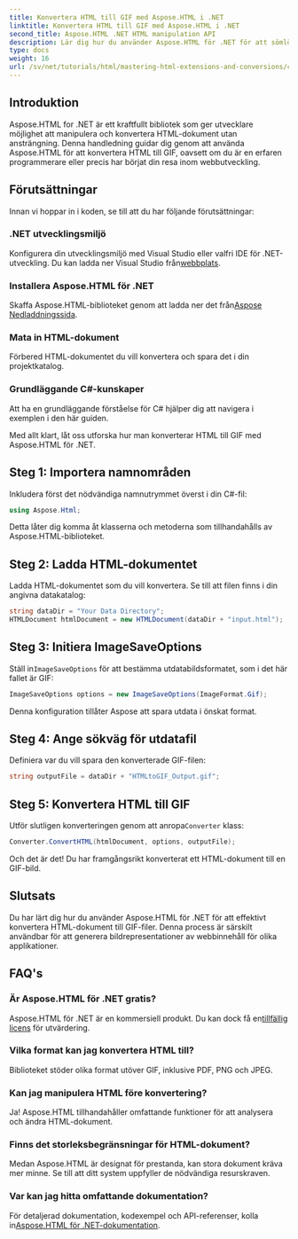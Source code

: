 ```yaml
---
title: Konvertera HTML till GIF med Aspose.HTML i .NET
linktitle: Konvertera HTML till GIF med Aspose.HTML i .NET
second_title: Aspose.HTML .NET HTML manipulation API
description: Lär dig hur du använder Aspose.HTML för .NET för att sömlöst konvertera HTML-dokument till GIF-bilder. Denna omfattande guide leder dig genom steg-för-steg guide.
type: docs
weight: 16
url: /sv/net/tutorials/html/mastering-html-extensions-and-conversions/converting-html-to-gif/
---
```

## Introduktion

Aspose.HTML for .NET är ett kraftfullt bibliotek som ger utvecklare möjlighet att manipulera och konvertera HTML-dokument utan ansträngning. Denna handledning guidar dig genom att använda Aspose.HTML för att konvertera HTML till GIF, oavsett om du är en erfaren programmerare eller precis har börjat din resa inom webbutveckling.

## Förutsättningar

Innan vi hoppar in i koden, se till att du har följande förutsättningar:

### .NET utvecklingsmiljö 

 Konfigurera din utvecklingsmiljö med Visual Studio eller valfri IDE för .NET-utveckling. Du kan ladda ner Visual Studio från[webbplats](https://visualstudio.microsoft.com/downloads/).

### Installera Aspose.HTML för .NET

 Skaffa Aspose.HTML-biblioteket genom att ladda ner det från[Aspose Nedladdningssida](https://releases.aspose.com/html/net/).

### Mata in HTML-dokument

Förbered HTML-dokumentet du vill konvertera och spara det i din projektkatalog.

### Grundläggande C#-kunskaper

Att ha en grundläggande förståelse för C# hjälper dig att navigera i exemplen i den här guiden.

Med allt klart, låt oss utforska hur man konverterar HTML till GIF med Aspose.HTML för .NET.

## Steg 1: Importera namnområden

Inkludera först det nödvändiga namnutrymmet överst i din C#-fil:

```csharp
using Aspose.Html;
```

Detta låter dig komma åt klasserna och metoderna som tillhandahålls av Aspose.HTML-biblioteket.

## Steg 2: Ladda HTML-dokumentet

Ladda HTML-dokumentet som du vill konvertera. Se till att filen finns i din angivna datakatalog:

```csharp
string dataDir = "Your Data Directory";
HTMLDocument htmlDocument = new HTMLDocument(dataDir + "input.html");
```

## Steg 3: Initiera ImageSaveOptions

 Ställ in`ImageSaveOptions` för att bestämma utdatabildsformatet, som i det här fallet är GIF:

```csharp
ImageSaveOptions options = new ImageSaveOptions(ImageFormat.Gif);
```

Denna konfiguration tillåter Aspose att spara utdata i önskat format.

## Steg 4: Ange sökväg för utdatafil

Definiera var du vill spara den konverterade GIF-filen:

```csharp
string outputFile = dataDir + "HTMLtoGIF_Output.gif";
```

## Steg 5: Konvertera HTML till GIF

 Utför slutligen konverteringen genom att anropa`Converter` klass:

```csharp
Converter.ConvertHTML(htmlDocument, options, outputFile);
```

Och det är det! Du har framgångsrikt konverterat ett HTML-dokument till en GIF-bild.

## Slutsats

Du har lärt dig hur du använder Aspose.HTML för .NET för att effektivt konvertera HTML-dokument till GIF-filer. Denna process är särskilt användbar för att generera bildrepresentationer av webbinnehåll för olika applikationer.

## FAQ's

### Är Aspose.HTML för .NET gratis?  
 Aspose.HTML för .NET är en kommersiell produkt. Du kan dock få en[tillfällig licens](https://purchase.conholdate.com/temporary-license/) för utvärdering.

### Vilka format kan jag konvertera HTML till?  
Biblioteket stöder olika format utöver GIF, inklusive PDF, PNG och JPEG.

### Kan jag manipulera HTML före konvertering?  
Ja! Aspose.HTML tillhandahåller omfattande funktioner för att analysera och ändra HTML-dokument.

### Finns det storleksbegränsningar för HTML-dokument?  
Medan Aspose.HTML är designat för prestanda, kan stora dokument kräva mer minne. Se till att ditt system uppfyller de nödvändiga resurskraven.

### Var kan jag hitta omfattande dokumentation?  
 För detaljerad dokumentation, kodexempel och API-referenser, kolla in[Aspose.HTML för .NET-dokumentation](https://reference.aspose.com/html/net/).